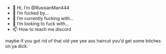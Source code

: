 - 👋 Hi, I’m @RussianMan444
- 👀 I’m fucked by...
- 🌱 I’m currently fucking with...
- 💞️ I’m looking to fuck with...
- 📫 How to reach me discord

<!---
RussianMan444/RussianMan444 is a ✨ special ✨ repository because its `README.md` (this file) appears on your GitHub profile.
You can click the Preview link to take a look at your changes.
--->










maybe if you got rid of that old yee yee ass haircut you'd get some bitches on ya dick.
